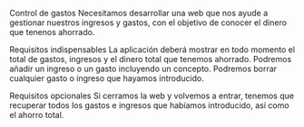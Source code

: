 Control de gastos
Necesitamos desarrollar una web que nos ayude a gestionar nuestros ingresos y gastos, con el objetivo de conocer el dinero que tenenos ahorrado.

Requisitos indispensables
La aplicación deberá mostrar en todo momento el total de gastos, ingresos y el dinero total que tenemos ahorrado.
Podremos añadir un ingreso o un gasto incluyendo un concepto.
Podremos borrar cualquier gasto o ingreso que hayamos introducido.

Requisitos opcionales
Si cerramos la web y volvemos a entrar, tenemos que recuperar todos los gastos e ingresos que habíamos introducido, así como el ahorro total.
